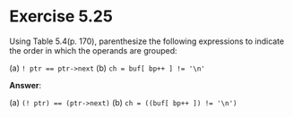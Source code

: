 # Exercise 5.25

Using Table 5.4(p. 170), parenthesize the following expressions to indicate the order in which the operands are grouped:

(a) `! ptr == ptr->next`
(b) `ch = buf[ bp++ ] != '\n'`

**Answer**:

(a) `(! ptr) == (ptr->next)`
(b) `ch = ((buf[ bp++ ]) != '\n')`